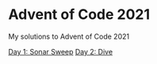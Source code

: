 # Advent of Code 2021

My solutions to Advent of Code 2021

[Day 1: Sonar Sweep](sonar-sweep)
[Day 2: Dive](dive)
